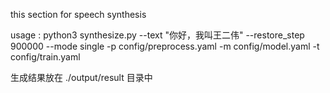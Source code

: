 
this section for speech synthesis

usage : 
	python3 synthesize.py --text "你好，我叫王二伟" --restore_step 900000 --mode single -p config/preprocess.yaml -m config/model.yaml -t config/train.yaml

生成结果放在 ./output/result 目录中
